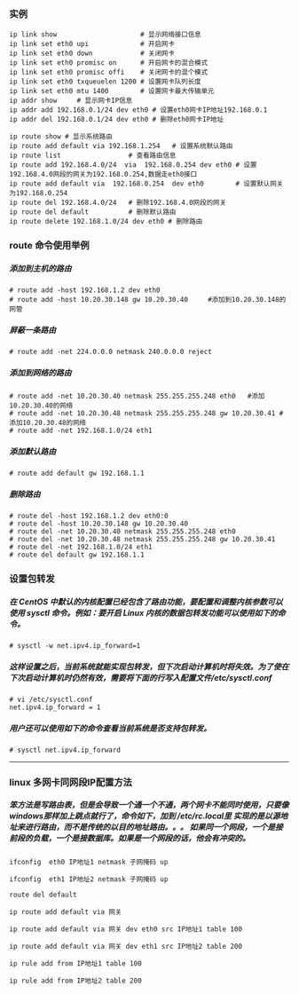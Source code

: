 ### 实例
```
ip link show                     # 显示网络接口信息
ip link set eth0 upi             # 开启网卡
ip link set eth0 down            # 关闭网卡
ip link set eth0 promisc on      # 开启网卡的混合模式
ip link set eth0 promisc offi    # 关闭网卡的混个模式
ip link set eth0 txqueuelen 1200 # 设置网卡队列长度
ip link set eth0 mtu 1400        # 设置网卡最大传输单元
ip addr show     # 显示网卡IP信息
ip addr add 192.168.0.1/24 dev eth0 # 设置eth0网卡IP地址192.168.0.1
ip addr del 192.168.0.1/24 dev eth0 # 删除eth0网卡IP地址

ip route show # 显示系统路由
ip route add default via 192.168.1.254   # 设置系统默认路由
ip route list                 # 查看路由信息
ip route add 192.168.4.0/24  via  192.168.0.254 dev eth0 # 设置192.168.4.0网段的网关为192.168.0.254,数据走eth0接口
ip route add default via  192.168.0.254  dev eth0        # 设置默认网关为192.168.0.254
ip route del 192.168.4.0/24   # 删除192.168.4.0网段的网关
ip route del default          # 删除默认路由
ip route delete 192.168.1.0/24 dev eth0 # 删除路由
```
### route 命令使用举例
##### 添加到主机的路由 
```
# route add -host 192.168.1.2 dev eth0 
# route add -host 10.20.30.148 gw 10.20.30.40     #添加到10.20.30.148的网管
```
##### 屏蔽一条路由
```
# route add -net 224.0.0.0 netmask 240.0.0.0 reject
```
##### 添加到网络的路由 
```
# route add -net 10.20.30.40 netmask 255.255.255.248 eth0   #添加10.20.30.40的网络
# route add -net 10.20.30.48 netmask 255.255.255.248 gw 10.20.30.41 #添加10.20.30.48的网络
# route add -net 192.168.1.0/24 eth1
```
##### 添加默认路由 
```
# route add default gw 192.168.1.1
```
##### 删除路由 
```
# route del -host 192.168.1.2 dev eth0:0
# route del -host 10.20.30.148 gw 10.20.30.40
# route del -net 10.20.30.40 netmask 255.255.255.248 eth0
# route del -net 10.20.30.48 netmask 255.255.255.248 gw 10.20.30.41
# route del -net 192.168.1.0/24 eth1
# route del default gw 192.168.1.1
```
### 设置包转发
##### 在 CentOS 中默认的内核配置已经包含了路由功能，要配置和调整内核参数可以使用 sysctl 命令。例如：要开启 Linux 内核的数据包转发功能可以使用如下的命令。
```
# sysctl -w net.ipv4.ip_forward=1
```
##### 这样设置之后，当前系统就能实现包转发，但下次启动计算机时将失效。为了使在下次启动计算机时仍然有效，需要将下面的行写入配置文件/etc/sysctl.conf
```
# vi /etc/sysctl.conf
net.ipv4.ip_forward = 1
```
##### 用户还可以使用如下的命令查看当前系统是否支持包转发。
```
# sysctl net.ipv4.ip_forward
```

---
### linux 多网卡同网段IP配置方法
##### 笨方法是写路由表，但是会导致一个通一个不通，两个网卡不能同时使用，只要像windows那样加上跳点就行了，命令如下，加到 /etc/rc.local里 实现的是以源地址来进行路由，而不是传统的以目的地址路由。。。 如果同一个网段，一个是接前段的负载，一个是接数据库。如果是一个网段的话，他会有冲突的。
```
ifconfig  eth0 IP地址1 netmask 子网掩码 up

ifconfig  eth1 IP地址2 netmask 子网掩码 up

route del default

ip route add default via 网关

ip route add default via 网关 dev eth0 src IP地址1 table 100

ip route add default via 网关 dev eth1 src IP地址2 table 200

ip rule add from IP地址1 table 100

ip rule add from IP地址2 table 200
```
